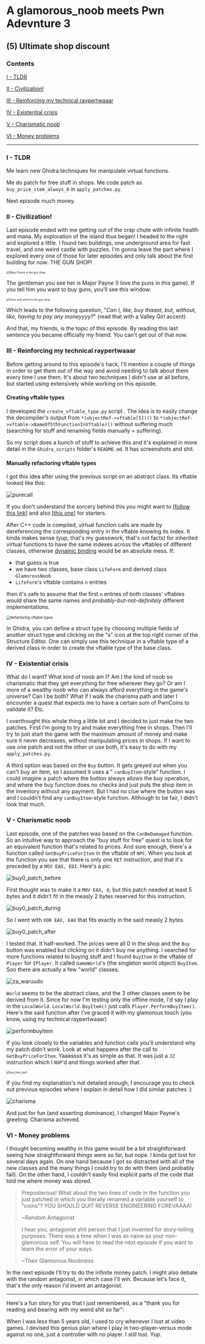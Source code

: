 # A glamorous_noob meets Pwn Adevnture 3

## (5) Ultimate shop discount
### Contents
[I - TLDR](#i---tldr)

[II - Civilization!](#ii---civilization)

[III - Reinforcing my technical raypertwaaar](#iii---reinforcing-my-technical-raypertwaaar)

[IV - Existential crisis](#iv---existential-crisis)

[V - Charismatic noob](#v---charismatic-noob)

[VI - Money problems](#vi---money-problems)

------

### I - TLDR

Me learn new Ghidra techniques for manipulate virtual functions.

Me do patch for free stuff in shops. Me code patch as `buy_price_item_always_0` in `apply_patches.py`.

Next episode much money.

### II - Civilization!

Last episode ended with me getting out of the crap chute with infinite health and mana. My exploration of the island thus began! I headed to the right and explored a little. I found two buildings, one underground area for fast travel, and one weird castle with puzzles. I'm gonna leave the part where I explored every one of those for later episodes and only talk about the first building for now: THE GUN SHOP!

<img src="Images/Major_Payne.png" alt="Major Payne in the gun shop" style="zoom: 50%;" />

The gentleman you see her is Major Payne (I love the puns in this game). If you tell him you want to buy guns, you'll see this window:

<img src="Images/gunz_n_ammo.png" alt="Guns and ammo in the gun shop" style="zoom:50%;" />

Which leads to the following question, "*Can I, like, buy thaaat, but, without, like, having to pay any moneyyyy?*" (read that with a Valley Girl accent)

And that, my friends, is the topic of this episode. By reading this last sentence you became officially my friend. You can't get out of that now.

### III - Reinforcing my technical raypertwaaar 

Before getting around to this episode's hack, I'll mention a couple of things in order to get them out of the way and avoid needing to talk about them every time I use them. It's about two techniques I didn't use at all before, but started using extensively while working on this episode.

#### Creating vftable types

I developed the `create_vftable_type.py` script . The idea is to easily change the decompiler's output from `*(objectRef->vftable[5])()` to `*(objectRef->vftable->NameOf5thFunctionInVftable)()` without suffering much (searching for stuff and renaming fields manually = suffering).

So my script does a bunch of stuff to achieve this and it's explained in more detail in the `Ghidra_scripts` folder's `README.md`. It has screenshots and shit.

#### Manually refactoring vftable types

I got this idea after using the previous script on an abstract class. Its vftable looked like this:

![purecall](Images/purecall.png)

If you don't understand the sorcery behind this you might want to [[follow this link]](https://en.cppreference.com/w/cpp/language/abstract_class) and also [[this one]](https://www.geeksforgeeks.org/pure-virtual-functions-and-abstract-classes) for starters.

After C++ code is compiled, virtual function calls are made by dereferencing the corresponding entry in the vftable knowing its index. It kinda makes sense (yup, that's my guesswork, that's not facts) for inherited virtual functions to have the same indexes across the vftables of different classes, otherwise [dynamic binding](#https://en.wikipedia.org/wiki/Late_binding) would be an absolute mess. If:

- that guess is true
- we have two classes, base class `LifeForm` and derived class `GlamorousNoob`
- `LifeForm`'s vftable contains `n` entries

then it's safe to assume that the first `n` entries of both classes' vftables would share the same names and *probably-but-not-definitely* different implementations.

<img src="Images/Refactoring_vfables.png" alt="Refactoring vftable types" style="zoom: 67%;" />

In Ghidra, you can define a struct type by choosing multiple fields of another struct type and clicking on the "s" icon at the top right corner of the Structure Editor. One can simply use this technique in a vftable type of a derived class in order to create the vftable type of the base class.

### IV - Existential crisis

What do I want? What kind of noob am I? Am I the kind of noob so charismatic that they get everything for free wherever they go? Or am I more of a wealthy noob who can always afford everything in the game's universe? Can I be both? What if I walk the charisma path and later I encounter a quest that expects me to have a certain sum of PwnCoins to validate it? Etc.

I overthought this whole thing a little bit and I decided to just make the two patches. First I'm going to try and make everything free in shops. Then I'll try to just start the game with the maximum amount of money and make sure it never decreases, without manipulating prices in shops. If I want to use one patch and not the other or use both, it's easy to do with my `apply_patches.py`.

A third option was based on the `Buy` button. It gets greyed out when you can't buy an item, so I assumed it uses a " `canBuyItem`-style" function. I could imagine a patch where the button always allows the buy operation, and where the buy function does no checks and just puts the shop item in the inventory without any payment. But I had no clue where the button was and I couldn't find any `canBuyItem`-style function. Although to be fair, I didn't look that much.

### V - Charismatic noob

Last episode, one of the patches was based on the `CanBeDamaged` function. So an intuitive way to approach the "buy stuff for free" quest is to look for an equivalent function that's related to prices. And sure enough, there's a function called `GetBuyPriceForItem` in the vftable of `NPC`. When you look at the function you see that there is only one `RET` instruction, and that it's preceded by a `MOV EAX, EDI`. Here's a pic:

![buy0_patch_before](Images/buy0_patch_before.png)

First thought was to make it a `MOV EAX, 0`, but this patch needed at least 5 bytes and it didn't fit in the measly 2 bytes reserved for this instruction.

![buy0_patch_during](Images/buy0_patch_during.png)

So I went with `XOR EAX, EAX` that fits exactly in the said measly 2 bytes.

![buy0_patch_after](Images/buy0_patch_after.png)

I tested that. It half-worked. The prices were all 0 in the shop and the `Buy` button was enabled but clicking on it didn't buy me anything. I searched for more functions related to buying stuff and I found `BuyItem` in the vftable of `Player` for `IPlayer`. It called `GameWorld`'s (the singleton world object) `BuyItem`. Soo there are actually a few "world" classes.

![za_waruudo](Images/za_waruudo.png)

`World` seems to be the abstract class, and the 3 other classes seem to be derived from it. Since for now I'm testing only the offline mode, I'd say I play in the `LocalWorld`. `LocalWorld.BuyItem()` just calls `Player.PerformBuyItem()`. Here's the said function after I've graced it with my glamorous touch (you know, using my technical raypertwaaar)

![performbuyitem](Images/performbuyitem.png)

If you look closely to the variables and function calls you'll understand why my patch didn't work. Look at what happens after the call to `GetBuyPriceForItem`. Yaaassss it's as simple as that. It was just a `JZ` instruction which I `NOP`'d and things worked after that. 

<img src="Images/buy_free_stuff.png" alt="buy_free_stuff" style="zoom: 50%;" />

If you find my explanation's not detailed enough, I encourage you to check out previous episodes where I explain in detail how I did similar patches :)

![charisma](Images/charisma.png)

And just for fun (and asserting dominance), I changed Major Payne's greeting. Charisma achieved.

### VI - Money problems

I thought becoming wealthy in this game would be a bit straightforward seeing how straightforward things were so far, but nope. I kinda got lost for several days again. On one hand because I got so distracted with all of the new classes and the many things I could try to do with them (and probably fail). On the other hand, I couldn't easily find explicit parts of the code that told me where money was stored.

> Preposterous! What about the two lines of code in the function you just patched in which you literally renamed a variable yourself to "coins"? YOU SHOULD QUIT REVERSE ENGINEERING FOREVAAAA!
>
> ~Random Antagonist

> I hear you, antagonist shit person that I just invented for story-telling purposes. There was a time when I was as naive as your non-glamorous self. You will have to read the next episode if you want to learn the error of your ways.
>
> ~Their Glamorous Noobness

In the next episode I'll try to do the infinite money patch. I might also debate with the random antagonist, in which case I'll win. Because let's face it, that's the only reason I'd invent an antagonist.

--------------

Here's a fun story for you that I just remembered,  as a "thank you for reading and bearing with my weird shit so far":

When I was less than 5 years old, I used to cry whenever I lost at video games. I devised this genius plan where I play in two-player-versus mode against no one, just a controller with no player. I still lost. Yup.
